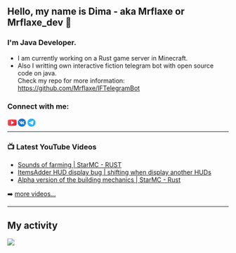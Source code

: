 ## Hello, my name is Dima - aka Mrflaxe or Mrflaxe_dev  👋

### I'm Java Developer.

- I am currently working on a Rust game server in Minecraft.
- Also I writting own interactive fiction telegram bot with open source code on java. <br>
Check my repo for more information: https://github.com/Mrflaxe/IFTelegramBot

### Connect with me:

[<img align="left" alt="Mrflaxe | YouTube" width="22px" src="https://raw.githubusercontent.com/Mrflaxe/Mrflaxe/dc2584a3075d59ddaa75ccc1b28f22e87a25baf3/resources/youtube.svg" />][youtube]
[<img align="left" alt="Mrflaxe | VKontakte" width="22px" src="https://raw.githubusercontent.com/Mrflaxe/Mrflaxe/dc2584a3075d59ddaa75ccc1b28f22e87a25baf3/resources/vk-circled.svg" />][vkontakte]
[<img align="left" alt="Mrflaxe | Telegram" width="22px" src="https://raw.githubusercontent.com/Mrflaxe/Mrflaxe/772e3cfce1bf66e9c415c33b3ad1913e399d3257/resources/telegram-app.svg" />][telegram]
<br>

---

### 📺 Latest YouTube Videos

<!-- YOUTUBE:START -->
- [Sounds of farming | StarMC - RUST](https://www.youtube.com/watch?v=SPD2WWn48Ro)
- [ItemsAdder HUD display bug | shifting when display another HUDs](https://www.youtube.com/watch?v=xt_hx4ItrnA)
- [Alpha version of the building mechanics | StarMC - Rust](https://www.youtube.com/watch?v=pcPfJn0f1BI)
<!-- YOUTUBE:END -->

➡️ [more videos...](https://www.youtube.com/channel/UCsOP88yj6G9VgariKGIJtbw)

---

## My activity

<div align="left">  
<img align="left" height="180em" src="https://github-readme-stats.vercel.app/api?username=mrflaxe&show_icons=true&hide_border=true&theme=github_dark&include_all_commits=true&count_private=true"/>
</div>


[youtube]: https://www.youtube.com/channel/UCsOP88yj6G9VgariKGIJtbw
[vkontakte]: https://vk.com/mrflaxe
[telegram]: https://t.me/Mrflaxe
